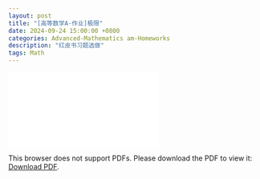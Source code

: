 ```yaml
---
layout: post
title: "[高等数学A-作业]极限"
date: 2024-09-24 15:00:00 +0800
categories: Advanced-Mathematics am-Homeworks
description: "红皮书习题选做"
tags: Math
---
```

<object data="{{ site.url }}/assets/pdfs/am-homework1.pdf" type="application/pdf" width="700px" height="700px">
    <embed src="{{ site.url }}/assets/pdfs/am-homework1.pdf">
        <p>This browser does not support PDFs. Please download the PDF to view it: <a href="{{ site.url }}/assets/pdfs/am-homework1.pdf">Download PDF</a>.</p>
    </embed>
</object>